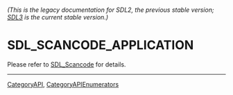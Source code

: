 ###### (This is the legacy documentation for SDL2, the previous stable version; [SDL3](https://wiki.libsdl.org/SDL3/) is the current stable version.)
# SDL_SCANCODE_APPLICATION

Please refer to [SDL_Scancode](SDL_Scancode) for details.

----
[CategoryAPI](CategoryAPI), [CategoryAPIEnumerators](CategoryAPIEnumerators)

